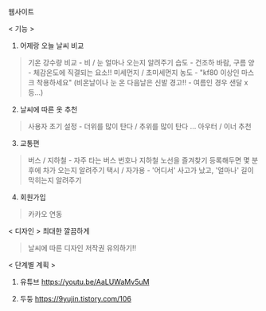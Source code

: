 웹사이트

< 기능 >
1. 어제랑 오늘 날씨 비교
> 기온
> 강수량 비교 - 비 / 눈 얼마나 오는지 알려주기
> 습도 - 건조하
> 바람, 구름 양 - 체감온도에 직결되는 요소!!
> 미세먼지 / 초미세먼지 농도 - "kf80 이상인 마스크 착용하세요" 
> (비온날이나 눈 온 다음날은 신발 경고!! - 여름인 경우 샌달 x 등...)

2. 날씨에 따른 옷 추천
> 사용자 초기 설정 - 더위를 많이 탄다 / 추위를 많이 탄다 ... 
> 아우터 / 이너 추천

3. 교통편
> 버스 / 지하철 - 자주 타는 버스 번호나 지하철 노선을 즐겨찾기 등록해두면 몇 분후에 차가 오는지 알려주기
> 택시 / 자가용 - '어디서' 사고가 났고, '얼마나' 길이 막히는지 알려주기
   
4. 회원가입
> 카카오 연동 

< 디자인 >
최대한 깔끔하게
> 날씨에 따른 디자인
> 저작권 유의하기!!

< 단계별 계획 >
1. 유튜브 
https://youtu.be/AaLUWaMv5uM

2. 두둥
https://9yujin.tistory.com/106